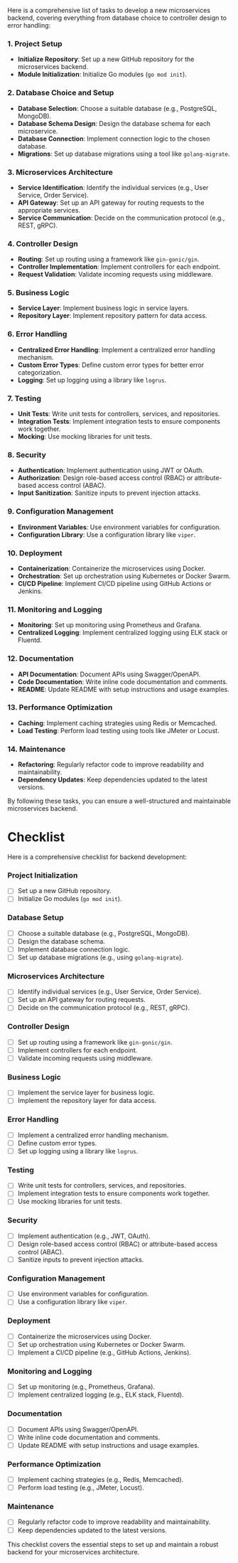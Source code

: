 Here is a comprehensive list of tasks to develop a new microservices backend, covering everything from database choice to controller design to error handling:

### 1. Project Setup
- **Initialize Repository**: Set up a new GitHub repository for the microservices backend.
- **Module Initialization**: Initialize Go modules (`go mod init`).

### 2. Database Choice and Setup
- **Database Selection**: Choose a suitable database (e.g., PostgreSQL, MongoDB).
- **Database Schema Design**: Design the database schema for each microservice.
- **Database Connection**: Implement connection logic to the chosen database.
- **Migrations**: Set up database migrations using a tool like `golang-migrate`.

### 3. Microservices Architecture
- **Service Identification**: Identify the individual services (e.g., User Service, Order Service).
- **API Gateway**: Set up an API gateway for routing requests to the appropriate services.
- **Service Communication**: Decide on the communication protocol (e.g., REST, gRPC).

### 4. Controller Design
- **Routing**: Set up routing using a framework like `gin-gonic/gin`.
- **Controller Implementation**: Implement controllers for each endpoint.
- **Request Validation**: Validate incoming requests using middleware.

### 5. Business Logic
- **Service Layer**: Implement business logic in service layers.
- **Repository Layer**: Implement repository pattern for data access.

### 6. Error Handling
- **Centralized Error Handling**: Implement a centralized error handling mechanism.
- **Custom Error Types**: Define custom error types for better error categorization.
- **Logging**: Set up logging using a library like `logrus`.

### 7. Testing
- **Unit Tests**: Write unit tests for controllers, services, and repositories.
- **Integration Tests**: Implement integration tests to ensure components work together.
- **Mocking**: Use mocking libraries for unit tests.

### 8. Security
- **Authentication**: Implement authentication using JWT or OAuth.
- **Authorization**: Design role-based access control (RBAC) or attribute-based access control (ABAC).
- **Input Sanitization**: Sanitize inputs to prevent injection attacks.

### 9. Configuration Management
- **Environment Variables**: Use environment variables for configuration.
- **Configuration Library**: Use a configuration library like `viper`.

### 10. Deployment
- **Containerization**: Containerize the microservices using Docker.
- **Orchestration**: Set up orchestration using Kubernetes or Docker Swarm.
- **CI/CD Pipeline**: Implement CI/CD pipeline using GitHub Actions or Jenkins.

### 11. Monitoring and Logging
- **Monitoring**: Set up monitoring using Prometheus and Grafana.
- **Centralized Logging**: Implement centralized logging using ELK stack or Fluentd.

### 12. Documentation
- **API Documentation**: Document APIs using Swagger/OpenAPI.
- **Code Documentation**: Write inline code documentation and comments.
- **README**: Update README with setup instructions and usage examples.

### 13. Performance Optimization
- **Caching**: Implement caching strategies using Redis or Memcached.
- **Load Testing**: Perform load testing using tools like JMeter or Locust.

### 14. Maintenance
- **Refactoring**: Regularly refactor code to improve readability and maintainability.
- **Dependency Updates**: Keep dependencies updated to the latest versions.

By following these tasks, you can ensure a well-structured and maintainable microservices backend.


# Checklist

Here is a comprehensive checklist for backend development:

### Project Initialization
- [ ] Set up a new GitHub repository.
- [ ] Initialize Go modules (`go mod init`).

### Database Setup
- [ ] Choose a suitable database (e.g., PostgreSQL, MongoDB).
- [ ] Design the database schema.
- [ ] Implement database connection logic.
- [ ] Set up database migrations (e.g., using `golang-migrate`).

### Microservices Architecture
- [ ] Identify individual services (e.g., User Service, Order Service).
- [ ] Set up an API gateway for routing requests.
- [ ] Decide on the communication protocol (e.g., REST, gRPC).

### Controller Design
- [ ] Set up routing using a framework like `gin-gonic/gin`.
- [ ] Implement controllers for each endpoint.
- [ ] Validate incoming requests using middleware.

### Business Logic
- [ ] Implement the service layer for business logic.
- [ ] Implement the repository layer for data access.

### Error Handling
- [ ] Implement a centralized error handling mechanism.
- [ ] Define custom error types.
- [ ] Set up logging using a library like `logrus`.

### Testing
- [ ] Write unit tests for controllers, services, and repositories.
- [ ] Implement integration tests to ensure components work together.
- [ ] Use mocking libraries for unit tests.

### Security
- [ ] Implement authentication (e.g., JWT, OAuth).
- [ ] Design role-based access control (RBAC) or attribute-based access control (ABAC).
- [ ] Sanitize inputs to prevent injection attacks.

### Configuration Management
- [ ] Use environment variables for configuration.
- [ ] Use a configuration library like `viper`.

### Deployment
- [ ] Containerize the microservices using Docker.
- [ ] Set up orchestration using Kubernetes or Docker Swarm.
- [ ] Implement a CI/CD pipeline (e.g., GitHub Actions, Jenkins).

### Monitoring and Logging
- [ ] Set up monitoring (e.g., Prometheus, Grafana).
- [ ] Implement centralized logging (e.g., ELK stack, Fluentd).

### Documentation
- [ ] Document APIs using Swagger/OpenAPI.
- [ ] Write inline code documentation and comments.
- [ ] Update README with setup instructions and usage examples.

### Performance Optimization
- [ ] Implement caching strategies (e.g., Redis, Memcached).
- [ ] Perform load testing (e.g., JMeter, Locust).

### Maintenance
- [ ] Regularly refactor code to improve readability and maintainability.
- [ ] Keep dependencies updated to the latest versions.

This checklist covers the essential steps to set up and maintain a robust backend for your microservices architecture.
